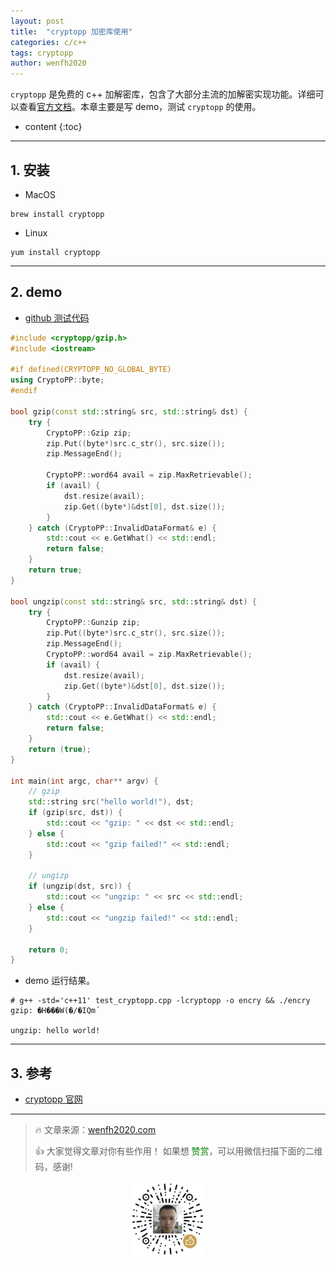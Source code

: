 ```yaml
---
layout: post
title:  "cryptopp 加密库使用"
categories: c/c++
tags: cryptopp
author: wenfh2020
---
```


`cryptopp` 是免费的 c++ 加解密库，包含了大部分主流的加解密实现功能。详细可以查看[官方文档](https://www.cryptopp.com/)。本章主要是写 demo，测试 `cryptopp` 的使用。



* content
{:toc}

---

## 1. 安装

* MacOS

```shell
brew install cryptopp
```

* Linux

```shell
yum install cryptopp
```

---

## 2. demo

* [github 测试代码](https://github.com/wenfh2020/c_test/blob/master/normal/test_cryptopp.cpp)

```c++
#include <cryptopp/gzip.h>
#include <iostream>

#if defined(CRYPTOPP_NO_GLOBAL_BYTE)
using CryptoPP::byte;
#endif

bool gzip(const std::string& src, std::string& dst) {
    try {
        CryptoPP::Gzip zip;
        zip.Put((byte*)src.c_str(), src.size());
        zip.MessageEnd();

        CryptoPP::word64 avail = zip.MaxRetrievable();
        if (avail) {
            dst.resize(avail);
            zip.Get((byte*)&dst[0], dst.size());
        }
    } catch (CryptoPP::InvalidDataFormat& e) {
        std::cout << e.GetWhat() << std::endl;
        return false;
    }
    return true;
}

bool ungzip(const std::string& src, std::string& dst) {
    try {
        CryptoPP::Gunzip zip;
        zip.Put((byte*)src.c_str(), src.size());
        zip.MessageEnd();
        CryptoPP::word64 avail = zip.MaxRetrievable();
        if (avail) {
            dst.resize(avail);
            zip.Get((byte*)&dst[0], dst.size());
        }
    } catch (CryptoPP::InvalidDataFormat& e) {
        std::cout << e.GetWhat() << std::endl;
        return false;
    }
    return (true);
}

int main(int argc, char** argv) {
    // gzip
    std::string src("hello world!"), dst;
    if (gzip(src, dst)) {
        std::cout << "gzip: " << dst << std::endl;
    } else {
        std::cout << "gzip failed!" << std::endl;
    }

    // ungizp
    if (ungzip(dst, src)) {
        std::cout << "ungzip: " << src << std::endl;
    } else {
        std::cout << "ungzip failed!" << std::endl;
    }

    return 0;
}
```

* demo 运行结果。

```shell
# g++ -std='c++11' test_cryptopp.cpp -lcryptopp -o encry && ./encry
gzip: �H���W(�/�IQm´

ungzip: hello world!
```

---

## 3. 参考

* [cryptopp 官网](https://www.cryptopp.com/)

---

> 🔥 文章来源：[wenfh2020.com](https://wenfh2020.com/2020/08/11/cryptopp/)
>
> 👍 大家觉得文章对你有些作用！ 如果想 <font color=green>赞赏</font>，可以用微信扫描下面的二维码，感谢!
<div align=center><img src="/images/2020-08-06-15-49-47.png" width="120"/></div>
